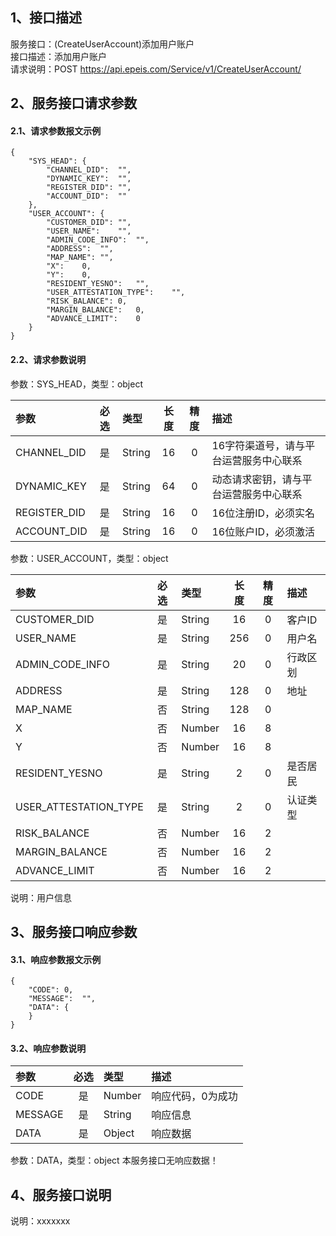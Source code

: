## 1、接口描述  
服务接口：(CreateUserAccount)添加用户账户  
接口描述：添加用户账户  
请求说明：POST https://api.epeis.com/Service/v1/CreateUserAccount/  
  
## 2、服务接口请求参数  
#### 2.1、请求参数报文示例  
~~~  
{
	"SYS_HEAD":	{
		"CHANNEL_DID":	"",
		"DYNAMIC_KEY":	"",
		"REGISTER_DID":	"",
		"ACCOUNT_DID":	""
	},
	"USER_ACCOUNT":	{
		"CUSTOMER_DID":	"",
		"USER_NAME":	"",
		"ADMIN_CODE_INFO":	"",
		"ADDRESS":	"",
		"MAP_NAME":	"",
		"X":	0,
		"Y":	0,
		"RESIDENT_YESNO":	"",
		"USER_ATTESTATION_TYPE":	"",
		"RISK_BALANCE":	0,
		"MARGIN_BALANCE":	0,
		"ADVANCE_LIMIT":	0
	}
}  
~~~  
#### 2.2、请求参数说明  
参数：SYS_HEAD，类型：object  
  
| 参数 | 必选 | 类型 | 长度 | 精度 | 描述 |  
| :----------------- | :----: | :-------- | :----: | :----: | :---------------- |  
| CHANNEL_DID | 是 | String | 16 | 0 | 16字符渠道号，请与平台运营服务中心联系 |  
| DYNAMIC_KEY | 是 | String | 64 | 0 | 动态请求密钥，请与平台运营服务中心联系 |  
| REGISTER_DID      |  是  | String   | 16 | 0 | 16位注册ID，必须实名 |  
| ACCOUNT_DID       |  是  | String   | 16 | 0 | 16位账户ID，必须激活 |  
  
参数：USER_ACCOUNT，类型：object  
  
| 参数              | 必选 | 类型     | 长度 | 精度 | 描述             |  
| :----------------- | :----: | :-------- | :----: | :----: | :---------------- |  
| CUSTOMER_DID |  是  | String   | 16 | 0 | 客户ID |  
| USER_NAME |  是  | String   | 256 | 0 | 用户名 |  
| ADMIN_CODE_INFO |  是  | String   | 20 | 0 | 行政区划 |  
| ADDRESS |  是  | String   | 128 | 0 | 地址 |  
| MAP_NAME |  否  | String   | 128 | 0 |  |  
| X |  否  | Number   | 16 | 8 |  |  
| Y |  否  | Number   | 16 | 8 |  |  
| RESIDENT_YESNO |  是  | String   | 2 | 0 | 是否居民 |  
| USER_ATTESTATION_TYPE |  是  | String   | 2 | 0 | 认证类型 |  
| RISK_BALANCE |  否  | Number   | 16 | 2 |  |  
| MARGIN_BALANCE |  否  | Number   | 16 | 2 |  |  
| ADVANCE_LIMIT |  否  | Number   | 16 | 2 |  |  
  
说明：用户信息  
  
## 3、服务接口响应参数  
#### 3.1、响应参数报文示例  
~~~  
{
	"CODE":	0,
	"MESSAGE":	"",
	"DATA":	{
	}
}  
~~~  
#### 3.2、响应参数说明  
  
| 参数              | 必选 | 类型     | 描述             |  
| :----------------- | :----: | :-------- | :---------------- |  
| CODE | 是 | Number | 响应代码，0为成功 |  
| MESSAGE | 是 | String | 响应信息 |  
| DATA | 是 | Object | 响应数据 |  
  
参数：DATA，类型：object 本服务接口无响应数据！  
## 4、服务接口说明  
说明：xxxxxxx  
